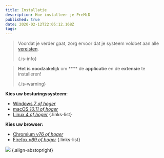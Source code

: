 ```yaml
---
title: Installatie
description: Hoe installeer je PreMiD
published: true
date: 2020-02-12T22:05:12.168Z
tags:
---
```


> Voordat je verder gaat, zorg ervoor dat je systeem voldoet aan alle [vereisten](/install/requirements). 
> 
> {.is-info}

> **Het is noodzakelijk** om **** de **applicatie** en de **extensie** te installeren! 
> 
> {.is-warning}

**Kies uw besturingssysteem:**
- [Windows *7 of hoger*](/install/windows)
- [macOS *10.11 of hoger*](/install/macos)
- [Linux *4 of hoger*](/install/linux)
{.links-list}

**Kies uw browser:**
- [Chromium *v76 of hoger*](/install/chromium)
- [Firefox *v69 of hoger*](/install/firefox)
{.links-list}

![](https://a.icons8.com/ajlQdsfa/FZhYWV/svg.svg) {.align-abstopright}